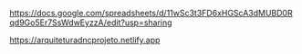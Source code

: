 https://docs.google.com/spreadsheets/d/11wSc3t3FD6xHGScA3dMUBD0Rqd9Go5Er7SsWdwEyzzA/edit?usp=sharing

https://arquiteturadncprojeto.netlify.app
